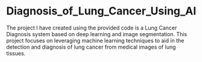 # Diagnosis_of_Lung_Cancer_Using_AI
The project I have created using the provided code is a Lung Cancer Diagnosis system based on deep learning and image segmentation. This project focuses on leveraging machine learning techniques to aid in the detection and diagnosis of lung cancer from medical images of lung tissues. 
